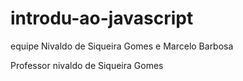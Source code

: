 # introdu-ao-javascript

equipe Nivaldo de Siqueira Gomes e Marcelo Barbosa

Professor nivaldo de Siqueira Gomes
